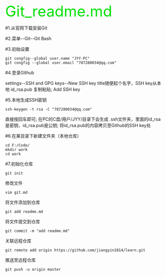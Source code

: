 <font color="gren" size=12 >Git_readme.md</font>

#1.从官网下载安装Git

#2.菜单--Git--Git Bash

#3.初始设置
```
git congfig--global user.name "JYY-PC" 
git congfig --global user.email "787280034@qq.com"
```

#4.登录Github

settings--SSH and GPG keys--New SSH key
title随便起个名字，SSH key从本地 id_rsa.pub 复制粘贴;
Add SSH key

#5.本地生成SSH密钥
```
ssh-keygen -t rsa -C "787280034@qq.com"
```
直接按回车即可;
在PC的C盘/用户/JYY/目录下会生成 .ssh文件夹，里面的id_rsa是密钥，id_rsa.pub是公钥;
将id_rsa.pub的内容拷贝至Github的SSH key处

#6.在某目录下新建文件夹（本地仓库）
```
cd F:/Code/
mkdir work
cd work
```

#7.初始化仓库
```
git init
```
修改文件
```
vim git.md
```
将文件添加到仓库
```
git add readme.md
```
将文件提交到仓库
```
git commit -m "add readme.md"
```
关联远程仓库
```
git remote add origin https://github.com/jiangyin1014/learn.git
```
推送至远程仓库
```
git push -u origin master
```

